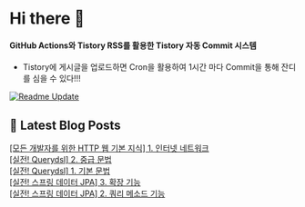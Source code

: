 
# Hi there 👋

#### GitHub Actions와 Tistory RSS를 활용한 Tistory 자동 Commit 시스템

- Tistory에 게시글을 업로드하면 Cron을 활용하여 1시간 마다 Commit을 통해 잔디를 심을 수 있다!!!

[![Readme Update](https://github.com/ParkSeYun98/Tistory/actions/workflows/main.yml/badge.svg)](https://github.com/ParkSeYun98/Tistory/actions/workflows/main.yml) <br>

## 📕 Latest Blog Posts

<a href=https://developisntcool.tistory.com/entry/%EB%AA%A8%EB%93%A0-%EA%B0%9C%EB%B0%9C%EC%9E%90%EB%A5%BC-%EC%9C%84%ED%95%9C-HTTP-%EC%9B%B9-%EA%B8%B0%EB%B3%B8-%EC%A7%80%EC%8B%9D-1-%EC%9D%B8%ED%84%B0%EB%84%B7-%EB%84%A4%ED%8A%B8%EC%9B%8C%ED%81%AC>[모든 개발자를 위한 HTTP 웹 기본 지식] 1. 인터넷 네트워크</a></br><a href=https://developisntcool.tistory.com/entry/%EC%8B%A4%EC%A0%84-Querydsl-2-%EC%A4%91%EA%B8%89-%EB%AC%B8%EB%B2%95>[실전! Querydsl] 2. 중급 문법</a></br><a href=https://developisntcool.tistory.com/entry/%EC%8B%A4%EC%A0%84-Querydsl-1-%EA%B8%B0%EB%B3%B8-%EB%AC%B8>[실전! Querydsl] 1. 기본 문법</a></br><a href=https://developisntcool.tistory.com/entry/%EC%8B%A4%EC%A0%84-%EC%8A%A4%ED%94%84%EB%A7%81-%EB%8D%B0%EC%9D%B4%ED%84%B0-JPA-3-%ED%99%95%EC%9E%A5-%EA%B8%B0%EB%8A%A5>[실전! 스프링 데이터 JPA] 3. 확장 기능</a></br><a href=https://developisntcool.tistory.com/entry/%EC%8B%A4%EC%A0%84-%EC%8A%A4%ED%94%84%EB%A7%81-%EB%8D%B0%EC%9D%B4%ED%84%B0-JPA-2-%EC%BF%BC%EB%A6%AC-%EB%A9%94%EC%86%8C%EB%93%9C-%EA%B8%B0%EB%8A%A5>[실전! 스프링 데이터 JPA] 2. 쿼리 메소드 기능</a></br>